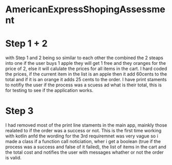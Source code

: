 # AmericanExpressShopingAssessment

# Step 1 + 2

with Step 1 and 2 being so similar to each other the combined the 2 steaps into one if the user buys 1 apple they will get 1 free and they oranges for the price of 2, else it will calulate the prices for all items in the cart. I hard coded the prices, if the current item in the list is an apple then it add 60cents to the total and if it is an orange it adds 25 cents to the order. I have print staments to notifiy the user if the process was a scuess ad what is their total, this is for testing to see if the application works.

# Step 3

I had removed most of the print line staments in the main app, mainkly those realated to if the order was a success or not. This is the first time working with kotlin anfd the wording for the 3rd requiremnet was very vague so i made a class if a function call noticiation, wher i get a boolean (true if the process was a success and false of it failed), the list of items in the cart and the total cost and notifies the user with messages whather or not the order is valid.
